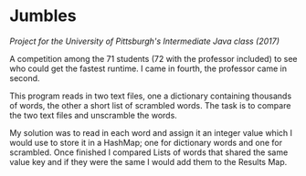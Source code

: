 # Jumbles 

*Project for the University of Pittsburgh's Intermediate Java class (2017)*

A competition among the 71 students (72 with the professor included) to see who could get the fastest runtime. I came in fourth, the professor came in second. 

This program reads in two text files, one a dictionary containing thousands of words, the other a short list of scrambled words. The task is to compare the two text files and unscramble the words.

My solution was to read in each word and assign it an integer value which I would use to store it in a HashMap; one for dictionary words and one for scrambled. Once finished I compared Lists of words that shared the same value key and if they were the same I would add them to the Results Map. 
